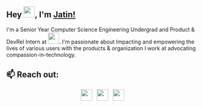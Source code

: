 ## Hey <img src="https://github.com/TheDudeThatCode/TheDudeThatCode/blob/master/Assets/Hi.gif" width="29px">, I'm [Jatin!](https://www.linkedin.com/in/jatinjpnd268) 
I'm a Senior Year Computer Science Engineering Undergrad and Product & DevRel Intern at <img src="https://s3.amazonaws.com/challengepost/sponsors/logos/000/024/198/highres/The___Company_-_Wordmark1200px.png" width="29px">. I'm passionate about Impacting and empowering the lives of various users with the products & organization I work at advocating compassion-in-technology.
 
<h2>📫 Reach out:</h2>

<p align='center'>
<a href="https://twitter.com/Jpandya26"><img height="30" src="https://github.com/WaylonWalker/WaylonWalker/blob/main/icon/twitter.png?raw=true"></a>&nbsp;&nbsp;
<a href="https://instagram.com/"><img height="30" src="https://github.com/WaylonWalker/WaylonWalker/blob/main/icon/instagram.jpg?raw=true"></a>&nbsp;&nbsp;
<a href="https://www.linkedin.com/in/jatinjpnd268"><img height="30" src="https://github.com/WaylonWalker/WaylonWalker/blob/main/icon/linkedin.png?raw=true"></a>
</p>
